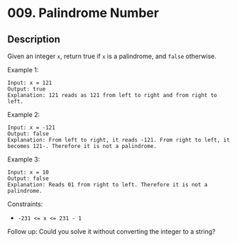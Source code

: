 # 009. Palindrome Number

## Description

Given an integer `x`, return true if `x` is a palindrome, and `false` otherwise.

Example 1:
```
Input: x = 121
Output: true
Explanation: 121 reads as 121 from left to right and from right to left.
```
Example 2:
```
Input: x = -121
Output: false
Explanation: From left to right, it reads -121. From right to left, it becomes 121-. Therefore it is not a palindrome.
```
Example 3:
```
Input: x = 10
Output: false
Explanation: Reads 01 from right to left. Therefore it is not a palindrome.
```

Constraints:
- `-231 <= x <= 231 - 1`


Follow up: Could you solve it without converting the integer to a string?